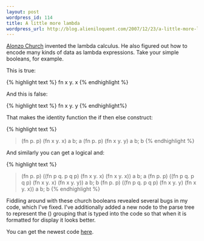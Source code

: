 ```yaml
---
layout: post
wordpress_id: 114
title: A little more lambda
wordpress_url: http://blog.alieniloquent.com/2007/12/23/a-little-more-lambda/
---
```

[Alonzo Church][1] invented the lambda calculus. He also figured out how to
encode many kinds of data as lambda expressions. Take your simple booleans,
for example.

This is true:

{% highlight text %}
fn x y. x
{% endhighlight %}

And this is false:

{% highlight text %}
fn x y. y
{% endhighlight%}

That makes the identity function the if then else construct:

{% highlight text %}
> (fn p. p) (fn x y. x) a b;
a
> (fn p. p) (fn x y. y) a b;
b
{% endhighlight %}

And similarly you can get a logical and:

{% highlight text %}
> (fn p. p) ((fn p q. p q p) (fn x y. x) (fn x y. x)) a b;
a
> (fn p. p) ((fn p q. p q p) (fn x y. x) (fn x y. y)) a b;
b
> (fn p. p) ((fn p q. p q p) (fn x y. y) (fn x y. x)) a b;
b
{% endhighlight %}

Fiddling around with these church booleans revealed several bugs in my code,
which I've fixed. I've additionally added a new node to the parse tree to
represent the () grouping that is typed into the code so that when it is
formatted for display it looks better.

You can get the newest code [here][2].

   [1]: http://en.wikipedia.org/wiki/Alonzo_Church

   [2]: http://www.alieniloquent.com/code/lambda/

